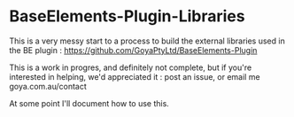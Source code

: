 # BaseElements-Plugin-Libraries

This is a very messy start to a process to build the external libraries used in the BE plugin : https://github.com/GoyaPtyLtd/BaseElements-Plugin

This is a work in progres, and definitely not complete, but if you're interested in helping, we'd appreciated it : post an issue, or email me goya.com.au/contact

At some point I'll document how to use this.
